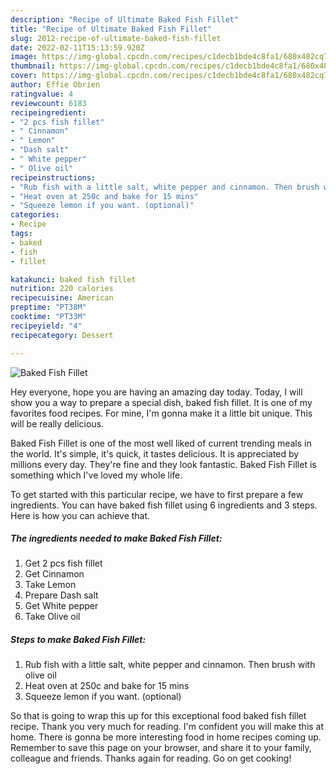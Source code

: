 ```yaml
---
description: "Recipe of Ultimate Baked Fish Fillet"
title: "Recipe of Ultimate Baked Fish Fillet"
slug: 2012-recipe-of-ultimate-baked-fish-fillet
date: 2022-02-11T15:13:59.920Z
image: https://img-global.cpcdn.com/recipes/c1decb1bde4c8fa1/680x482cq70/baked-fish-fillet-recipe-main-photo.jpg
thumbnail: https://img-global.cpcdn.com/recipes/c1decb1bde4c8fa1/680x482cq70/baked-fish-fillet-recipe-main-photo.jpg
cover: https://img-global.cpcdn.com/recipes/c1decb1bde4c8fa1/680x482cq70/baked-fish-fillet-recipe-main-photo.jpg
author: Effie Obrien
ratingvalue: 4
reviewcount: 6183
recipeingredient:
- "2 pcs fish fillet"
- " Cinnamon"
- " Lemon"
- "Dash salt"
- " White pepper"
- " Olive oil"
recipeinstructions:
- "Rub fish with a little salt, white pepper and cinnamon. Then brush with olive oil"
- "Heat oven at 250c and bake for 15 mins"
- "Squeeze lemon if you want. (optional)"
categories:
- Recipe
tags:
- baked
- fish
- fillet

katakunci: baked fish fillet 
nutrition: 220 calories
recipecuisine: American
preptime: "PT38M"
cooktime: "PT33M"
recipeyield: "4"
recipecategory: Dessert

---
```



![Baked Fish Fillet](https://img-global.cpcdn.com/recipes/c1decb1bde4c8fa1/680x482cq70/baked-fish-fillet-recipe-main-photo.jpg)

Hey everyone, hope you are having an amazing day today. Today, I will show you a way to prepare a special dish, baked fish fillet. It is one of my favorites food recipes. For mine, I'm gonna make it a little bit unique. This will be really delicious.

Baked Fish Fillet is one of the most well liked of current trending meals in the world. It's simple, it's quick, it tastes delicious. It is appreciated by millions every day. They're fine and they look fantastic. Baked Fish Fillet is something which I've loved my whole life.




To get started with this particular recipe, we have to first prepare a few ingredients. You can have baked fish fillet using 6 ingredients and 3 steps. Here is how you can achieve that.

<!--inarticleads1-->

##### The ingredients needed to make Baked Fish Fillet:

1. Get 2 pcs fish fillet
1. Get  Cinnamon
1. Take  Lemon
1. Prepare Dash salt
1. Get  White pepper
1. Take  Olive oil




<!--inarticleads2-->

##### Steps to make Baked Fish Fillet:

1. Rub fish with a little salt, white pepper and cinnamon. Then brush with olive oil
1. Heat oven at 250c and bake for 15 mins
1. Squeeze lemon if you want. (optional)




So that is going to wrap this up for this exceptional food baked fish fillet recipe. Thank you very much for reading. I'm confident you will make this at home. There is gonna be more interesting food in home recipes coming up. Remember to save this page on your browser, and share it to your family, colleague and friends. Thanks again for reading. Go on get cooking!
